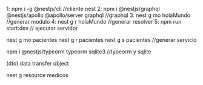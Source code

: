 1: npm i -g @nestjs/cli //cliente nest 
2: npm i @nestjs/graphql @nestjs/apollo @apollo/server graphql //graphql
3: nest g mo holaMundo   //generar modulo
4: nest g r holaMundo  //generar resolver
5: npm run start:dev // ejecutar servidor


nest g mo  pacientes
nest g r  pacientes
nest g s  pacientes //generar servicio

npm i @nestjs/typeorm typeorm sqlite3 //typeorm y sqlite

(dto) data transfer object

nest g resource medicos

